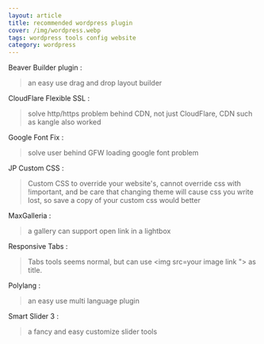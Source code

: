 ```yaml
---
layout: article
title: recommended wordpress plugin
cover: /img/wordpress.webp
tags: wordpress tools config website
category: wordpress
---
```


Beaver Builder plugin :

>an easy use drag and drop layout builder

CloudFlare Flexible SSL :

>solve http/https problem behind CDN, not just CloudFlare, CDN such as kangle also worked

Google Font Fix :

>solve user behind GFW loading google font problem

JP Custom CSS :

>Custom CSS to override your website's, cannot override css with !important, and be care that changing theme will cause css you write lost, so save a copy of your custom css would better

MaxGalleria :

>a gallery can support open link in a lightbox

Responsive Tabs :

>Tabs tools seems normal, but can use <img src=your image link "> as title.

Polylang :

>an easy use multi language plugin

Smart Slider 3 :

>a fancy and easy customize slider tools
